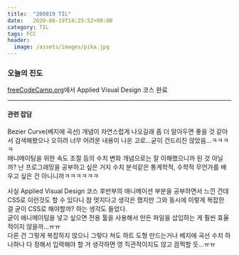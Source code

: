 ```yaml
---
title:  "200819 TIL"
date:   2020-08-19T14:25:52+09:00
category: TIL
tags: FCC
header:
  image: /assets/images/pika.jpg
---
```


<h3>오늘의 진도</h3>

[freeCodeCamp.org](https://www.freecodecamp.org/)에서 Applied Visual Design 코스 완료

<hr>

<h4>관련 잡담</h4>

Bezier Curve(베지에 곡선) 개념이 자연스럽게 나오길래 좀 더 알아두면 좋을 것 같아서 검색해봤으나 오히려 너무 어려운 내용이 나온 고로...굳이 건드리진 않았음...ㅋㅋㅋㅋ
<br>애니메이팅을 위한 속도 조절 등의 수치 변화 개념으로는 잘 이해했으니까 된 것 아닐까? 난 프로그래밍을 공부하고 싶은 거지 수치 분석같은 통계학적, 수학적 무언가를 배우고 싶은 건 아니니까ㅋㅋㅋㅋㅋㅋ

사실 Applied Visual Design 코스 후반부의 애니메이션 부분을 공부하면서 느낀 건데 CSS로 이런것도 할 수 있다니 참 멋지다고 생각은 했지만 그와 동시에 이렇게 복잡한 걸 굳이 CSS로 해야할까? 하는 생각도 들었다. 
<br>굳이 애니메이팅을 넣고 싶으면 전용 툴을 사용해서 만든 파일을 삽입하는 게 훨씬 효율적이지 않을까...ㅠㅠ
<br>다른 건 그렇게 복잡하지 않으니 그렇다 쳐도 하트 도형 만드는거나 베지에 곡선 수치 하나하나 다 정해서 입력해야 할 거 생각하면 영 직관적이지도 않고 끔찍할 듯...ㅠㅠ
